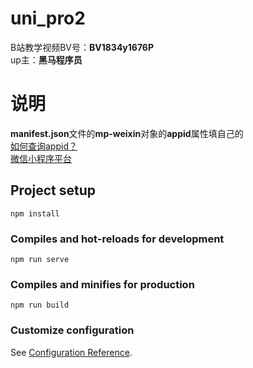 # uni_pro2

B站教学视频BV号：**BV1834y1676P**  
up主：**黑马程序员**

# 说明

**manifest.json**文件的**mp-weixin**对象的**appid**属性填自己的  
[如何查询appid？](https://developers.weixin.qq.com/community/develop/article/doc/0002ea97958958f87389d9a2b5fc13)  
[微信小程序平台](https://mp.weixin.qq.com/)

## Project setup

```
npm install
```

### Compiles and hot-reloads for development

```
npm run serve
```

### Compiles and minifies for production

```
npm run build
```

### Customize configuration

See [Configuration Reference](https://cli.vuejs.org/config/).
